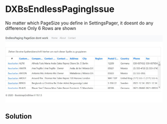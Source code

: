 # DXBsEndlessPagingIssue
No matter which PageSize you define in SettingsPager, it doesnt do any difference
Only 6 Rows are shown


![Image Screenshot](end2.JPG)


## Solution

